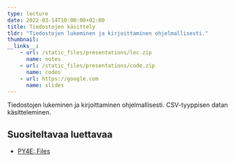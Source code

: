 ```yaml
---
type: lecture
date: 2022-03-14T10:00:00+02:00
title: Tiedostojen käsittely
tldr: "Tiedostojen lukeminen ja kirjoittaminen ohjelmallisesti."
thumbnail: 
__links__: 
    - url: /static_files/presentations/lec.zip
      name: notes
    - url: /static_files/presentations/code.zip
      name: codes
    - url: https://google.com
      name: slides
---
```


Tiedostojen lukeminen ja kirjoittaminen ohjelmallisesti. CSV-tyyppisen datan käsitteleminen.

## Suositeltavaa luettavaa

* [PY4E: Files](https://www.py4e.com/html3/07-files)